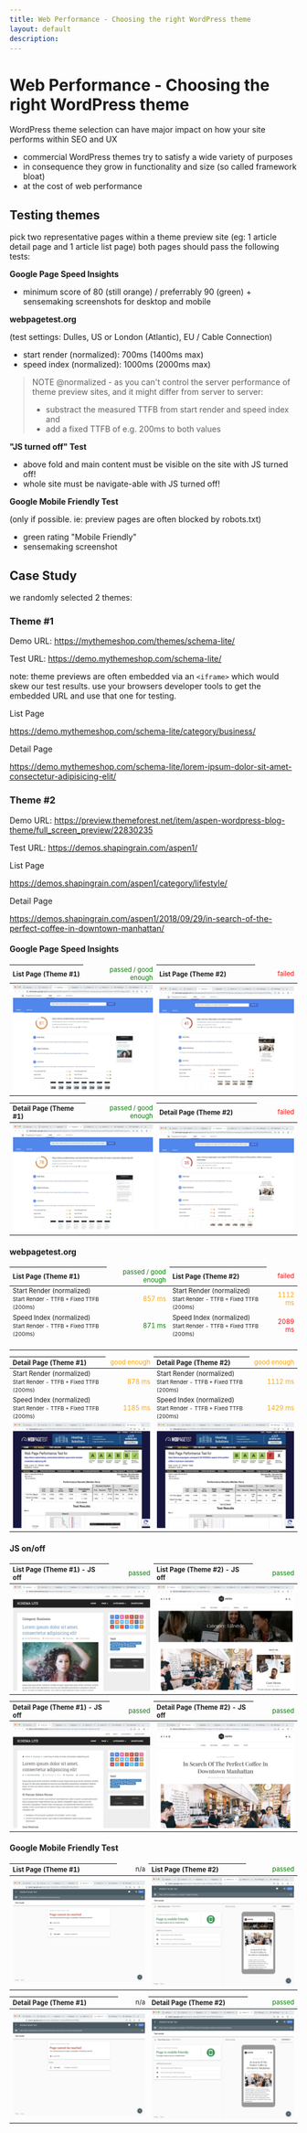 ```yaml
---
title: Web Performance - Choosing the right WordPress theme
layout: default
description: 
---
```



# Web Performance - Choosing the right WordPress theme

WordPress theme selection can have major impact on how your site performs within SEO and UX

* commercial WordPress themes try to satisfy a wide variety of purposes
* in consequence they grow in functionality and size (so called framework bloat) 
* at the cost of web performance

## Testing themes

pick two representative pages within a theme preview site (eg: 1 article detail page and 1 article list page)
both pages should pass the following tests:

**Google Page Speed Insights**

* minimum score of 80 (still orange) / preferrably 90 (green) + sensemaking screenshots for desktop and mobile


**webpagetest.org**

(test settings: Dulles, US or London (Atlantic), EU / Cable Connection)

* start render (normalized): 700ms (1400ms max)
* speed index (normalized): 1000ms (2000ms max)

> NOTE @normalized - as you can't control the server performance of theme preview sites, and it might differ from server to server:
> * substract the measured TTFB from start render and speed index and 
> * add a fixed TTFB of e.g. 200ms to both values


**"JS turned off" Test**

* above fold and main content must be visible on the site with JS turned off! 
* whole site must be navigate-able with JS turned off!


**Google Mobile Friendly Test**

(only if possible. ie: preview pages are often blocked by robots.txt)

* green rating "Mobile Friendly"
* sensemaking screenshot


## Case Study 

we randomly selected 2 themes:

### Theme #1

Demo URL: <https://mythemeshop.com/themes/schema-lite/>

Test URL: <https://demo.mythemeshop.com/schema-lite/>

note: theme previews are often embedded via an ```<iframe>``` which would skew our test results. use your browsers developer tools to get the embedded URL and use that one for testing.

List Page

<https://demo.mythemeshop.com/schema-lite/category/business/>

Detail Page

<https://demo.mythemeshop.com/schema-lite/lorem-ipsum-dolor-sit-amet-consectetur-adipisicing-elit/>


### Theme #2
Demo URL: <https://preview.themeforest.net/item/aspen-wordpress-blog-theme/full_screen_preview/22830235>

Test URL: <https://demos.shapingrain.com/aspen1/>

List Page

<https://demos.shapingrain.com/aspen1/category/lifestyle/>

Detail Page

<https://demos.shapingrain.com/aspen1/2018/09/29/in-search-of-the-perfect-coffee-in-downtown-manhattan/>

<style>
table {font-size: 80%;}
th {text-align: left;}
th + td {text-align: right;}
.u-right, .u-passed, .u-goodEnough, .u-failed {text-align: right;}
.u-passed {color: green;}
.u-goodEnough {color: orange;}
.u-failed {color: red;}
</style>

<h4>Google Page Speed Insights</h4>
<table>
  <thead>
    <tr>
      <th>List Page (Theme #1)</th>
      <td class="u-passed">passed / good enough</td>
      <th>List Page (Theme #2)</th>
      <td class="u-failed">failed</td>
    </tr>
  </thead>
  <tbody>
    <tr>
      <td colspan="2"><img src="i/lp-1-psi.jpg" alt=""></td>
      <td colspan="2"><img src="i/lp-2-psi.jpg" alt=""></td>
    </tr>
  </tbody>
</table>

<table>
  <thead>
    <tr>
      <th>Detail Page (Theme #1)</th>
      <td class="u-passed">passed / good enough</td>
      <th>Detail Page (Theme #2)</th>
      <td class="u-failed">failed</td>
    </tr>
  </thead>
  <tbody>
    <tr>
      <td colspan="2"><img src="i/dp-1-psi.jpg" alt=""></td>
      <td colspan="2"><img src="i/dp-2-psi.jpg" alt=""></td>
    </tr>
  </tbody>
</table>

<h4>webpagetest.org</h4>
<table>
  <thead>
    <tr>
      <th>List Page (Theme #1)</th>
      <td class="u-passed">passed / good enough</td>
      <th>List Page (Theme #2)</th>
      <td class="u-failed">failed</td>
    </tr>
  </thead>
  <tbody>
    <tr>
      <td>Start Render (normalized)<br><small>Start Render - TTFB + Fixed TTFB (200ms)</small></td><td class="u-goodEnough">857 ms</td>
      <td>Start Render (normalized)<br><small>Start Render - TTFB + Fixed TTFB (200ms)</small></td><td class="u-goodEnough">1112 ms</td>
    </tr>
    <tr>
      <td>Speed Index (normalized)<br><small>Start Render - TTFB + Fixed TTFB (200ms)</small></td><td class="u-passed">871 ms</td>
      <td>Speed Index (normalized)<br><small>Start Render - TTFB + Fixed TTFB (200ms)</small></td><td class="u-failed">2089 ms</td>
    </tr>
    <tr>
      <td colspan="2"><img src="{{site.url}}/i/lp-1-wpt.jpg" alt=""></td>
      <td colspan="2"><img src="{{site.url}}/i/lp-2-wpt.jpg" alt=""></td>
    </tr>
  </tbody>
</table>

<table>
  <thead>
    <tr>
      <th>Detail Page (Theme #1)</th>
      <td class="u-goodEnough">good enough</td>
      <th>Detail Page (Theme #2)</th>
      <td class="u-goodEnough">good enough</td>
    </tr>
  </thead>
  <tbody>
    <tr>
      <td>Start Render (normalized)<br><small>Start Render - TTFB + Fixed TTFB (200ms)</small></td><td class="u-goodEnough">878 ms</td>
      <td>Start Render (normalized)<br><small>Start Render - TTFB + Fixed TTFB (200ms)</small></td><td class="u-goodEnough">1112 ms</td>
    </tr>
    <tr>
      <td>Speed Index (normalized)<br><small>Start Render - TTFB + Fixed TTFB (200ms)</small></td><td class="u-goodEnough">1185 ms</td>
      <td>Speed Index (normalized)<br><small>Start Render - TTFB + Fixed TTFB (200ms)</small></td><td class="u-goodEnough">1429 ms</td>
    </tr>
    <tr>
      <td colspan="2"><img src="i/dp-1-wpt.jpg" alt=""></td>
      <td colspan="2"><img src="i/dp-2-wpt.jpg" alt=""></td>
    </tr>
  </tbody>
</table>

<h4>JS on/off</h4>
<table>
  <thead>
    <tr>
      <th>List Page (Theme #1) - JS off</th>
      <td class="u-passed">passed</td>
      <th>List Page (Theme #2) - JS off</th>
      <td class="u-passed">passed</td>
    </tr>
  </thead>
  <tbody>
    <tr>
      <td colspan="2"><img src="i/lp-1-js-off.jpg" alt=""></td>
      <td colspan="2"><img src="i/lp-2-js-off.jpg" alt=""></td>
    </tr>
  </tbody>
</table>

<table>
  <thead>
    <tr>
      <th>Detail Page (Theme #1) - JS off</th>
      <td class="u-passed">passed</td>
      <th>Detail Page (Theme #2) - JS off</th>
      <td class="u-passed">passed</td>
    </tr>
  </thead>
  <tbody>
    <tr>
      <td colspan="2"><img src="i/dp-1-js-off.jpg" alt=""></td>
      <td colspan="2"><img src="i/dp-2-js-off.jpg" alt=""></td>
    </tr>
  </tbody>
</table>

<h4>Google Mobile Friendly Test</h4>
<table>
  <thead>
    <tr>
      <th>List Page (Theme #1)</th>
      <td>n/a</td>
      <th>List Page (Theme #2)</th>
      <td class="u-passed">passed</td>
    </tr>
  </thead>
  <tbody>
    <tr>
      <td colspan="2"><img src="i/lp-1-mft.jpg" alt=""></td>
      <td colspan="2"><img src="i/lp-2-mft.jpg" alt=""></td>
    </tr>
  </tbody>
</table>

<table>
  <thead>
    <tr>
      <th>Detail Page (Theme #1)</th>
      <td>n/a</td>
      <th>Detail Page (Theme #2)</th>
      <td class="u-passed">passed</td>
    </tr>
  </thead>
  <tbody>
    <tr>
      <td colspan="2"><img src="i/dp-1-mft.jpg" alt=""></td>
      <td colspan="2"><img src="i/dp-2-mft.jpg" alt=""></td>
    </tr>
  </tbody>
</table>

